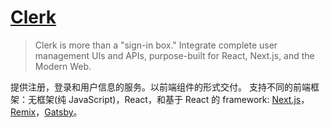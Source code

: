 # [Clerk](https://clerk.com/)
> Clerk is more than a "sign-in box." Integrate complete user management UIs and APIs, purpose-built for React, Next.js, and the Modern Web.

提供注册，登录和用户信息的服务。以前端组件的形式交付。
支持不同的前端框架：无框架(纯 JavaScript)，React，和基于 React 的 framework: [Next.js](../framework/full-stack/content/next.md)，[Remix](../framework/full-stack/content/remix.md)，[Gatsby](https://www.gatsbyjs.com/)。
